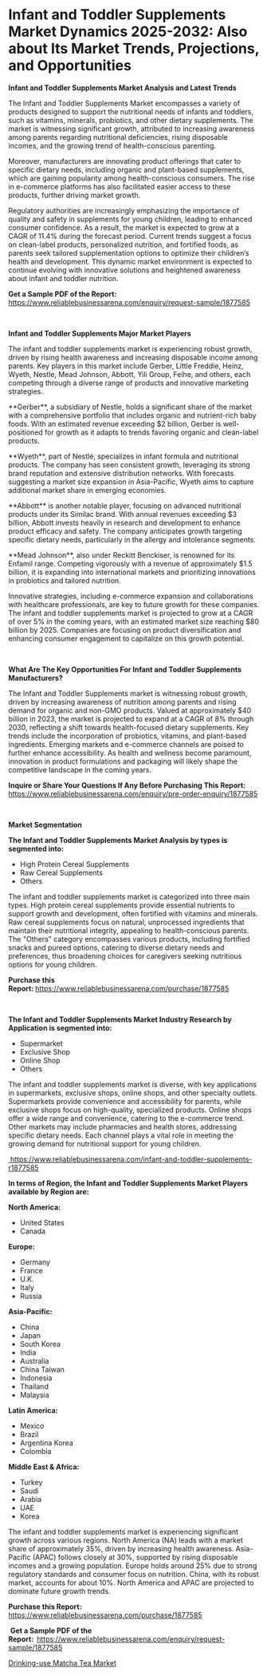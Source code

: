 <p><h1>Infant and Toddler Supplements Market Dynamics 2025-2032: Also about Its Market Trends, Projections, and Opportunities</h1></p><p><strong>Infant and Toddler Supplements Market Analysis and Latest Trends</strong></p>
<p><p>The Infant and Toddler Supplements Market encompasses a variety of products designed to support the nutritional needs of infants and toddlers, such as vitamins, minerals, probiotics, and other dietary supplements. The market is witnessing significant growth, attributed to increasing awareness among parents regarding nutritional deficiencies, rising disposable incomes, and the growing trend of health-conscious parenting. </p><p>Moreover, manufacturers are innovating product offerings that cater to specific dietary needs, including organic and plant-based supplements, which are gaining popularity among health-conscious consumers. The rise in e-commerce platforms has also facilitated easier access to these products, further driving market growth.</p><p>Regulatory authorities are increasingly emphasizing the importance of quality and safety in supplements for young children, leading to enhanced consumer confidence. As a result, the market is expected to grow at a CAGR of 11.4% during the forecast period. Current trends suggest a focus on clean-label products, personalized nutrition, and fortified foods, as parents seek tailored supplementation options to optimize their children’s health and development. This dynamic market environment is expected to continue evolving with innovative solutions and heightened awareness about infant and toddler nutrition.</p></p>
<p><strong>Get a Sample PDF of the Report:&nbsp;</strong> <a href="https://www.reliablebusinessarena.com/enquiry/request-sample/1877585?utm_campaign=2337&utm_medium=2&utm_source=Github&utm_content=ia&utm_term=15022025&utm_id=infant-and-toddler-supplements">https://www.reliablebusinessarena.com/enquiry/request-sample/1877585</a></p>
<p>&nbsp;</p>
<p><strong>Infant and Toddler Supplements Major Market Players</strong></p>
<p><p>The infant and toddler supplements market is experiencing robust growth, driven by rising health awareness and increasing disposable income among parents. Key players in this market include Gerber, Little Freddie, Heinz, Wyeth, Nestle, Mead Johnson, Abbott, Yili Group, Feihe, and others, each competing through a diverse range of products and innovative marketing strategies.</p><p>**Gerber**, a subsidiary of Nestle, holds a significant share of the market with a comprehensive portfolio that includes organic and nutrient-rich baby foods. With an estimated revenue exceeding $2 billion, Gerber is well-positioned for growth as it adapts to trends favoring organic and clean-label products.</p><p>**Wyeth**, part of Nestlé, specializes in infant formula and nutritional products. The company has seen consistent growth, leveraging its strong brand reputation and extensive distribution networks. With forecasts suggesting a market size expansion in Asia-Pacific, Wyeth aims to capture additional market share in emerging economies.</p><p>**Abbott** is another notable player, focusing on advanced nutritional products under its Similac brand. With annual revenues exceeding $3 billion, Abbott invests heavily in research and development to enhance product efficacy and safety. The company anticipates growth targeting specific dietary needs, particularly in the allergy and intolerance segments.</p><p>**Mead Johnson**, also under Reckitt Benckiser, is renowned for its Enfamil range. Competing vigorously with a revenue of approximately $1.5 billion, it is expanding into international markets and prioritizing innovations in probiotics and tailored nutrition.</p><p>Innovative strategies, including e-commerce expansion and collaborations with healthcare professionals, are key to future growth for these companies. The infant and toddler supplements market is projected to grow at a CAGR of over 5% in the coming years, with an estimated market size reaching $80 billion by 2025. Companies are focusing on product diversification and enhancing consumer engagement to capitalize on this growth potential.</p></p>
<p>&nbsp;</p>
<p><strong>What Are The Key Opportunities For Infant and Toddler Supplements Manufacturers?</strong></p>
<p><p>The Infant and Toddler Supplements market is witnessing robust growth, driven by increasing awareness of nutrition among parents and rising demand for organic and non-GMO products. Valued at approximately $40 billion in 2023, the market is projected to expand at a CAGR of 8% through 2030, reflecting a shift towards health-focused dietary supplements. Key trends include the incorporation of probiotics, vitamins, and plant-based ingredients. Emerging markets and e-commerce channels are poised to further enhance accessibility. As health and wellness become paramount, innovation in product formulations and packaging will likely shape the competitive landscape in the coming years.</p></p>
<p><strong>Inquire or Share Your Questions If Any Before Purchasing This Report:</strong> <a href="https://www.reliablebusinessarena.com/enquiry/pre-order-enquiry/1877585?utm_campaign=2337&utm_medium=2&utm_source=Github&utm_content=ia&utm_term=15022025&utm_id=infant-and-toddler-supplements">https://www.reliablebusinessarena.com/enquiry/pre-order-enquiry/1877585</a></p>
<p>&nbsp;</p>
<p><strong>Market Segmentation</strong></p>
<p><strong>The Infant and Toddler Supplements Market Analysis by types is segmented into:</strong></p>
<p><ul><li>High Protein Cereal Supplements</li><li>Raw Cereal Supplements</li><li>Others</li></ul></p>
<p><p>The infant and toddler supplements market is categorized into three main types. High protein cereal supplements provide essential nutrients to support growth and development, often fortified with vitamins and minerals. Raw cereal supplements focus on natural, unprocessed ingredients that maintain their nutritional integrity, appealing to health-conscious parents. The "Others" category encompasses various products, including fortified snacks and pureed options, catering to diverse dietary needs and preferences, thus broadening choices for caregivers seeking nutritious options for young children.</p></p>
<p><strong>Purchase this Report:&nbsp;</strong><a href="https://www.reliablebusinessarena.com/purchase/1877585?utm_campaign=2337&utm_medium=2&utm_source=Github&utm_content=ia&utm_term=15022025&utm_id=infant-and-toddler-supplements">https://www.reliablebusinessarena.com/purchase/1877585</a></p>
<p>&nbsp;</p>
<p><strong>The Infant and Toddler Supplements Market Industry Research by Application is segmented into:</strong></p>
<p><ul><li>Supermarket</li><li>Exclusive Shop</li><li>Online Shop</li><li>Others</li></ul></p>
<p><p>The infant and toddler supplements market is diverse, with key applications in supermarkets, exclusive shops, online shops, and other specialty outlets. Supermarkets provide convenience and accessibility for parents, while exclusive shops focus on high-quality, specialized products. Online shops offer a wide range and convenience, catering to the e-commerce trend. Other markets may include pharmacies and health stores, addressing specific dietary needs. Each channel plays a vital role in meeting the growing demand for nutritional support for young children.</p></p>
<p><a href="https://www.reliablebusinessarena.com/infant-and-toddler-supplements-r1877585?utm_campaign=2337&utm_medium=2&utm_source=Github&utm_content=ia&utm_term=15022025&utm_id=infant-and-toddler-supplements">&nbsp;https://www.reliablebusinessarena.com/infant-and-toddler-supplements-r1877585</a></p>
<p><strong>In terms of Region, the Infant and Toddler Supplements Market Players available by Region are:</strong></p>
<p>
    <p> <strong> North America: </strong>
        <ul>
            <li>United States</li>
            <li>Canada</li>
        </ul>
        </p> 
    <p> <strong> Europe: </strong>
        <ul>
            <li>Germany</li>
            <li>France</li>
            <li>U.K.</li>
            <li>Italy</li>
            <li>Russia</li>
        </ul>
        </p> 
    <p> <strong> Asia-Pacific: </strong>
        <ul>
            <li>China</li>
            <li>Japan</li>
            <li>South Korea</li>
            <li>India</li>
            <li>Australia</li>
            <li>China Taiwan</li>
            <li>Indonesia</li>
            <li>Thailand</li>
            <li>Malaysia</li>
        </ul>
        </p> 
    <p> <strong> Latin America: </strong>
        <ul>
            <li>Mexico</li>
            <li>Brazil</li>
            <li>Argentina Korea</li>
            <li>Colombia</li>
        </ul>
        </p> 
    <p> <strong> Middle East & Africa: </strong>
        <ul>
            <li>Turkey</li>
            <li>Saudi</li>
            <li>Arabia</li>
            <li>UAE</li>
            <li>Korea</li>
        </ul>
    </p>
    </p>
<p><p>The infant and toddler supplements market is experiencing significant growth across various regions. North America (NA) leads with a market share of approximately 35%, driven by increasing health awareness. Asia-Pacific (APAC) follows closely at 30%, supported by rising disposable incomes and a growing population. Europe holds around 25% due to strong regulatory standards and consumer focus on nutrition. China, with its robust market, accounts for about 10%. North America and APAC are projected to dominate future growth trends.</p></p>
<p><strong>Purchase this Report: </strong><a href="https://www.reliablebusinessarena.com/purchase/1877585?utm_campaign=2337&utm_medium=2&utm_source=Github&utm_content=ia&utm_term=15022025&utm_id=infant-and-toddler-supplements">https://www.reliablebusinessarena.com/purchase/1877585</a></p>
<p>&nbsp;<strong>Get a Sample PDF of the Report:&nbsp;&nbsp;</strong><a href="https://www.reliablebusinessarena.com/enquiry/request-sample/1877585?utm_campaign=2337&utm_medium=2&utm_source=Github&utm_content=ia&utm_term=15022025&utm_id=infant-and-toddler-supplements">https://www.reliablebusinessarena.com/enquiry/request-sample/1877585</a></p>
<p><strong></strong></p>
<p><p><a href="https://github.com/lehumiston1971679/Market-Research-Report-List-1/blob/main/drinking-use-matcha-tea-market.md?utm_campaign=2337&utm_medium=2&utm_source=Github&utm_content=ia&utm_term=15022025&utm_id=infant-and-toddler-supplements">Drinking-use Matcha Tea Market</a></p></p>